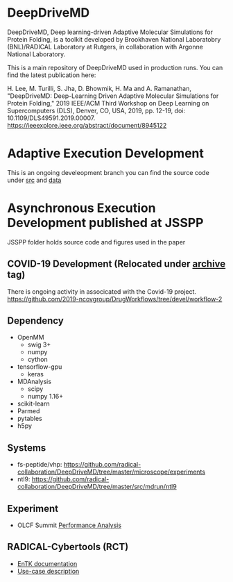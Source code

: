 # DeepDriveMD

DeepDriveMD, Deep learning-driven Adaptive Molecular Simulations for Protein Folding, is a toolkit developed by Brookhaven National Laboratobry (BNL)/RADICAL Laboratory at Rutgers, in collaboration with Argonne National Laboratory.

This is a main repository of DeepDriveMD used in production runs. You can find the latest publication here:

H. Lee, M. Turilli, S. Jha, D. Bhowmik, H. Ma and A. Ramanathan, "DeepDriveMD: Deep-Learning Driven Adaptive Molecular Simulations for Protein Folding," 2019 IEEE/ACM Third Workshop on Deep Learning on Supercomputers (DLS), Denver, CO, USA, 2019, pp. 12-19, doi: 10.1109/DLS49591.2019.00007.
https://ieeexplore.ieee.org/abstract/document/8945122

# Adaptive Execution Development

This is an ongoing develeopment branch  you can find the source code under [src](https://github.com/radical-collaboration/DeepDriveMD/tree/master/src/) and [data](https://github.com/radical-collaboration/DeepDriveMD/tree/master/data/) 


# Asynchronous Execution Development published at JSSPP 

JSSPP folder holds source code and figures used in the paper


## COVID-19 Development (Relocated under [archive](https://github.com/radical-collaboration/DeepDriveMD/tree/archive_v0) tag)

There is ongoing activity in associcated with the Covid-19 project.
https://github.com/2019-ncovgroup/DrugWorkflows/tree/devel/workflow-2


## Dependency

- OpenMM
  - swig 3+ 
  - numpy 
  - cython
- tensorflow-gpu 
  - keras
- MDAnalysis
  - scipy
  - numpy 1.16+
- scikit-learn
- Parmed
- pytables
- h5py

## Systems

 - fs-peptide/vhp: https://github.com/radical-collaboration/DeepDriveMD/tree/master/microscope/experiments
 - ntl9: https://github.com/radical-collaboration/DeepDriveMD/tree/master/src/mdrun/ntl9

## Experiment 

* OLCF Summit [Performance Analysis](https://github.com/radical-experiments/deepdriveMD)

## RADICAL-Cybertools (RCT)

* [EnTK documentation](http://radicalentk.readthedocs.io/en/latest/)
* [Use-case description](https://docs.google.com/document/d/1XFgg4rlh7Y2nckH0fkiZTxfauadZn_zSn3sh51kNyKE/edit#)





